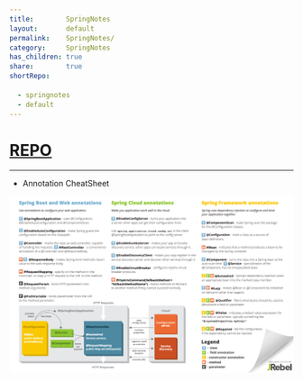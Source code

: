 ```yaml
---
title:        SpringNotes
layout:       default
permalink:    SpringNotes/
category:     SpringNotes
has_children: true
share:        true
shortRepo:

  - springnotes
  - default
---
```


# [REPO](https://github.com/14paxton/SpringNotes)
---

- Annotation CheatSheet

![SpringBootAnnotation.png](..%2Fassets%2Fimages%2FSpringBootAnnotation.png)